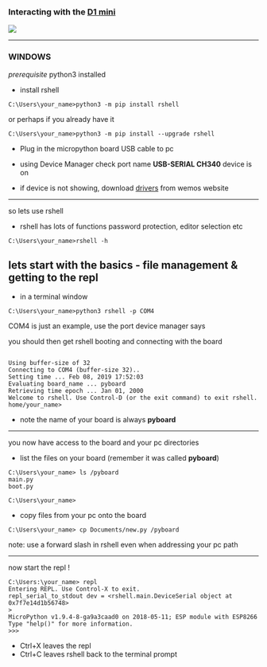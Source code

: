 
### Interacting with the [ D1 mini](https://wiki.wemos.cc/products:d1:d1_mini) ###

![](https://wiki.wemos.cc/_media/products:d1:d1_mini_v3.0.0_1_16x9.jpg)

---

 ### WINDOWS

 *prerequisite* python3 installed

 - install rshell

``` 
C:\Users\your_name>python3 -m pip install rshell
``` 
or perhaps if you already have it

```
C:\Users\your_name>python3 -m pip install --upgrade rshell 
```

- Plug in the micropython board USB cable to pc

- using Device Manager check port name **USB-SERIAL CH340** device is on

- if device is not showing, download [drivers](https://wiki.wemos.cc/downloads) from wemos website

---
so lets use rshell
- rshell has lots of functions password protection, editor selection etc
```
C:\Users\your_name>rshell -h
```

lets start with the basics - file management & getting to the repl
--- 

- in a terminal window

```
C:\Users\your_name>python3 rshell -p COM4 
```
COM4 is just an example, use the port device manager says

you should then get rshell booting and connecting with the board

```

Using buffer-size of 32
Connecting to COM4 (buffer-size 32)..
Setting time ... Feb 08, 2019 17:52:03
Evaluating board_name ... pyboard
Retrieving time epoch ... Jan 01, 2000
Welcome to rshell. Use Control-D (or the exit command) to exit rshell.
home/your_name>

```
- note the name of your board is always **pyboard** 

---

you now have access to the board and your pc directories
 - list the files on your board (remember it was called **pyboard**)
 ```
 C:\Users\your_name> ls /pyboard
 main.py
 boot.py

C:\Users\your_name>
 ```

 - copy files from your pc onto the board
 ```
 C:\Users\your_name> cp Documents/new.py /pyboard
 ```

note: use a forward slash in rshell even when addressing your pc path

---

now start the repl !
```
C:\Users:\your_name> repl
Entering REPL. Use Control-X to exit.
repl_serial_to_stdout dev = <rshell.main.DeviceSerial object at 0x7f7e14d1b56748>
>
MicroPython v1.9.4-8-ga9a3caad0 on 2018-05-11; ESP module with ESP8266
Type "help()" for more information.
>>>

```

- Ctrl+X leaves the repl
- Ctrl+C leaves rshell back to the terminal prompt